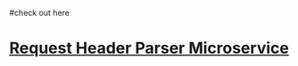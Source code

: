 #check out here 

# [Request Header Parser Microservice](https://boilerplate-project-headerparser.kum9748ar.repl.co)
